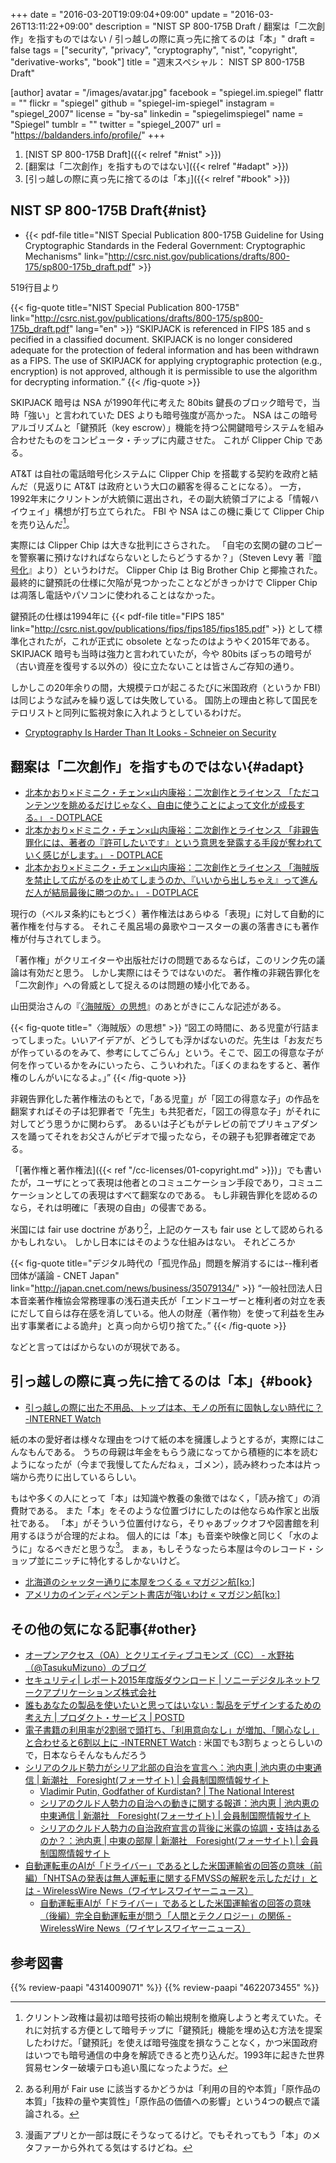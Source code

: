 +++
date = "2016-03-20T19:09:04+09:00"
update = "2016-03-26T13:11:22+09:00"
description = "NIST SP 800-175B Draft / 翻案は「二次創作」を指すものではない / 引っ越しの際に真っ先に捨てるのは「本」"
draft = false
tags = ["security", "privacy", "cryptography", "nist", "copyright", "derivative-works", "book"]
title = "週末スペシャル： NIST SP 800-175B Draft"

[author]
  avatar = "/images/avatar.jpg"
  facebook = "spiegel.im.spiegel"
  flattr = ""
  flickr = "spiegel"
  github = "spiegel-im-spiegel"
  instagram = "spiegel_2007"
  license = "by-sa"
  linkedin = "spiegelimspiegel"
  name = "Spiegel"
  tumblr = ""
  twitter = "spiegel_2007"
  url = "https://baldanders.info/profile/"
+++

1. [NIST SP 800-175B Draft]({{< relref "#nist" >}})
1. [翻案は「二次創作」を指すものではない]({{< relref "#adapt" >}})
1. [引っ越しの際に真っ先に捨てるのは「本」]({{< relref "#book" >}})

## NIST SP 800-175B Draft{#nist}

- {{< pdf-file title="NIST Special Publication 800-175B Guideline for Using Cryptographic Standards in the Federal Government: Cryptographic Mechanisms" link="http://csrc.nist.gov/publications/drafts/800-175/sp800-175b_draft.pdf" >}}

519行目より

{{< fig-quote title="NIST Special Publication 800-175B" link="http://csrc.nist.gov/publications/drafts/800-175/sp800-175b_draft.pdf" lang="en" >}}
<q>SKIPJACK is referenced in FIPS 185 and s pecified in a classified document. SKIPJACK is no longer considered adequate for the protection of federal information and has been withdrawn as a FIPS.  The use of SKIPJACK for applying cryptographic protection (e.g., encryption) is not approved, although it is permissible to use the algorithm for decrypting information.</q>
{{< /fig-quote >}}

SKIPJACK 暗号は NSA が1990年代に考えた 80bits 鍵長のブロック暗号で，当時「強い」と言われていた DES よりも暗号強度が高かった。
NSA はこの暗号アルゴリズムと「鍵預託（key escrow）」機能を持つ公開鍵暗号システムを組み合わせたものをコンピュータ・チップに内蔵させた。
これが Clipper Chip である。

AT&T は自社の電話暗号化システムに Clipper Chip を搭載する契約を政府と結んだ（見返りに AT&T は政府という大口の顧客を得ることになる）。
一方，1992年末にクリントンが大統領に選出され，その副大統領ゴアによる「情報ハイウェイ」構想が打ち立てられた。
FBI や NSA はこの機に乗じて Clipper Chip を売り込んだ[^a]。

[^a]: クリントン政権は最初は暗号技術の輸出規制を撤廃しようと考えていた。それに対抗する方便として暗号チップに「鍵預託」機能を埋め込む方法を提案したわけだ。「鍵預託」を使えば暗号強度を損なうことなく，かつ米国政府はいつでも暗号通信の中身を解読できると売り込んだ。1993年に起きた世界貿易センター破壊テロも追い風になったようだ。

実際には Clipper Chip は大きな批判にさらされた。
「自宅の玄関の鍵のコピーを警察署に預けなければならないとしたらどうするか？」（Steven Levy 著『[暗号化](https://www.amazon.co.jp/exec/obidos/ASIN/4314009071/baldandersinf-22/)』より）というわけだ。
Clipper Chip は Big Brother Chip と揶揄された。
最終的に鍵預託の仕様に欠陥が見つかったことなどがきっかけで Clipper Chip は凋落し電話やパソコンに使われることはなかった。

鍵預託の仕様は1994年に {{< pdf-file title="FIPS 185" link="http://csrc.nist.gov/publications/fips/fips185/fips185.pdf" >}} として標準化されたが，これが正式に obsolete となったのはようやく2015年である。
SKIPJACK 暗号も当時は強力と言われていたが，今や 80bits ぽっちの暗号が（古い資産を復号する以外の）役に立たないことは皆さんご存知の通り。

しかしこの20年余りの間，大規模テロが起こるたびに米国政府（というか FBI）は同じような試みを繰り返しては失敗している。
国防上の理由と称して国民をテロリストと同列に監視対象に入れようとしているわけだ。

- [Cryptography Is Harder Than It Looks - Schneier on Security](https://www.schneier.com/blog/archives/2016/03/cryptography_is.html)

## 翻案は「二次創作」を指すものではない{#adapt}

- [北本かおり×ドミニク・チェン×山内康裕：二次創作とライセンス 「ただコンテンツを眺めるだけじゃなく、自由に使うことによって文化が成長する。」 - DOTPLACE](http://dotplace.jp/archives/21269)
- [北本かおり×ドミニク・チェン×山内康裕：二次創作とライセンス 「非親告罪化には、著者の『許可したいです』という意思を発露する手段が奪われていく感じがします。」 - DOTPLACE](http://dotplace.jp/archives/21441)
- [北本かおり×ドミニク・チェン×山内康裕：二次創作とライセンス 「海賊版を禁止して広がるのを止めてしまうのか、『いいから出しちゃえ』って進んだ人が結局最後に勝つのか。」 - DOTPLACE](http://dotplace.jp/archives/21458)

現行の（ベルヌ条約にもとづく）著作権法はあらゆる「表現」に対して自動的に著作権を付与する。
それこそ風呂場の鼻歌やコースターの裏の落書きにも著作権が付与されてしまう。

「著作権」がクリエイターや出版社だけの問題であるならば，このリンク先の議論は有効だと思う。
しかし実際にはそうではないのだ。
著作権の非親告罪化を「二次創作」への脅威として捉えるのは問題の矮小化である。

山田奨治さんの『[〈海賊版〉の思想](https://www.amazon.co.jp/exec/obidos/ASIN/4622073455/baldandersinf-22/)』のあとがきにこんな記述がある。

{{< fig-quote title="〈海賊版〉の思想" >}}
<q>図工の時間に、ある児童が行詰まってしまった。いいアイデアが、どうしても浮かばないのだ。先生は「お友だちが作っているのをみて、参考にしてごらん」という。そこで、図工の得意な子が何を作っているかをみにいったら、こういわれた。「ぼくのまねをすると、著作権のしんがいになるよ。」</q>
{{< /fig-quote >}}

非親告罪化した著作権法のもとで，「ある児童」が「図工の得意な子」の作品を翻案すればその子は犯罪者で「先生」も共犯者だ，「図工の得意な子」がそれに対してどう思うかに関わらず。
あるいは子どもがテレビの前でプリキュアダンスを踊ってそれをお父さんがビデオで撮ったなら，その親子も犯罪者確定である。

「[著作権と著作権法]({{< ref "/cc-licenses/01-copyright.md" >}})」でも書いたが，ユーザにとって表現は他者とのコミュニケーション手段であり，コミュニケーションとしての表現はすべて翻案なのである。
もし非親告罪化を認めるのなら，それは明確に「表現の自由」の侵害である。

米国には fair use doctrine があり[^fud]，上記のケースも fair use として認められるかもしれない。
しかし日本にはそのような仕組みはない。
それどころか

{{< fig-quote title="デジタル時代の「孤児作品」問題を解消するには--権利者団体が議論 - CNET Japan" link="http://japan.cnet.com/news/business/35079134/" >}}
<q>一般社団法人日本音楽著作権協会常務理事の浅石道夫氏が「エンドユーザーと権利者の対立を表にだして自らは存在感を消している。他人の財産（著作物）を使って利益を生み出す事業者による詭弁」と真っ向から切り捨てた。</q>
{{< /fig-quote >}}

などと言ってはばからないのが現状である。

[^fud]: ある利用が Fair use に該当するかどうかは「利用の目的や本質」「原作品の本質」「抜粋の量や実質性」「原作品の価値への影響」という4つの観点で議論される。

## 引っ越しの際に真っ先に捨てるのは「本」{#book}

- [引っ越しの際に出た不用品、トップは本、モノの所有に固執しない時代に？ -INTERNET Watch](http://internet.watch.impress.co.jp/docs/news/20160314_748044.html)

紙の本の愛好者は様々な理由をつけて紙の本を擁護しようとするが，実際にはこんなもんである。
うちの母親は年金をもらう歳になってから積極的に本を読むようになったが（今まで我慢してたんだねぇ，ゴメン），読み終わった本は片っ端から売りに出しているらしい。

もはや多くの人にとって「本」は知識や教養の象徴ではなく，「読み捨て」の消費財である。
また「本」をそのような位置づけにしたのは他ならぬ作家と出版社である。
「本」がそういう位置付けなら，そりゃあブックオフや図書館を利用するほうが合理的だよね。
個人的には「本」も音楽や映像と同じく「水のように」なるべきだと思うな[^c]。
まぁ，もしそうなったら本屋は今のレコード・ショップ並にニッチに特化するしかないけど。

[^c]: 漫画アプリとか一部は既にそうなってるけど。でもそれってもう「本」のメタファーから外れてる気はするけどね。

- [北海道のシャッター通りに本屋をつくる « マガジン航[kɔː]](https://magazine-k.jp/2016/03/02/little-bookstore-in-northern-street/)
- [アメリカのインディペンデント書店が強いわけ « マガジン航[kɔː]](https://magazine-k.jp/2016/03/17/beyond-cool-japan-04/)

## その他の気になる記事{#other}

- [オープンアクセス（OA）とクリエイティブコモンズ（CC） - 水野祐（@TasukuMizuno）のブログ](http://tasukumizuno.hatenablog.com/entry/2016/03/14/190655)
- [セキュリティ| レポート2015年度版ダウンロード | ソニーデジタルネットワークアプリケーションズ株式会社](http://www.sonydna.com/sdna/solution/report02.html)
- [誰もあなたの製品を使いたいと思ってはいない : 製品をデザインするための考え方 | プロダクト・サービス | POSTD](http://postd.cc/nobody-wants-use-your-product/)
- [電子書籍の利用率が2割弱で頭打ち、「利用意向なし」が増加、「関心なし」と合わせると6割以上に -INTERNET Watch](http://internet.watch.impress.co.jp/docs/news/20160314_747958.html) : 米国でも3割ちょっとらしいので，日本ならそんなもんだろう
- [シリアのクルド勢力がシリア北部の自治を宣言へ：池内恵 | 池内恵の中東通信 | 新潮社　Foresight(フォーサイト) | 会員制国際情報サイト](http://www.fsight.jp/articles/-/41026)
    - [Vladimir Putin, Godfather of Kurdistan? | The National Interest](http://nationalinterest.org/feature/vladimir-putin-godfather-kurdistan-15358)
    - [シリアのクルド人勢力の自治への動きに関する報道：池内恵 | 池内恵の中東通信 | 新潮社　Foresight(フォーサイト) | 会員制国際情報サイト](http://www.fsight.jp/articles/-/41028)
    - [シリアのクルド人勢力の自治政府宣言の背後に米露の協調・支持はあるのか？：池内恵 | 中東の部屋 | 新潮社　Foresight(フォーサイト) | 会員制国際情報サイト](http://www.fsight.jp/articles/-/41027)
- [自動運転車のAIが「ドライバー」であるとした米国運輸省の回答の意味（前編）「NHTSAの発表は無人運転車に関するFMVSSの解釈を示しただけ」とは - WirelessWire News（ワイヤレスワイヤーニュース）](https://wirelesswire.jp/2016/03/51254/)
    - [自動運転車AIが「ドライバー」であるとした米国運輸省の回答の意味（後編）完全自動運転車が問う「人間とテクノロジー」の関係 - WirelessWire News（ワイヤレスワイヤーニュース）](https://wirelesswire.jp/2016/03/51258/)

## 参考図書

{{% review-paapi "4314009071" %}} <!-- 暗号化 プライバシーを救った反乱者たち -->
{{% review-paapi "4622073455" %}} <!-- 〈海賊版〉の思想‐18世紀英国の永久コピーライト闘争 -->
